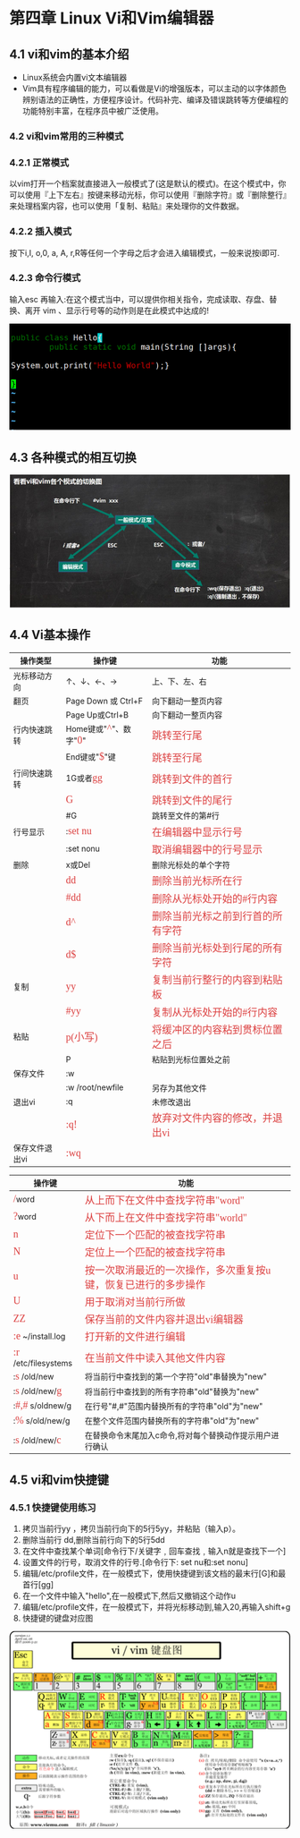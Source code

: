 # 第四章 Linux  Vi和Vim编辑器

## 4.1 vi和vim的基本介绍

+ Linux系统会内置vi文本编辑器
+ Vim具有程序编辑的能力，可以看做是Vi的增强版本，可以主动的以字体颜色辨别语法的正确性，方便程序设计。代码补完、编译及错误跳转等方便编程的功能特别丰富，在程序员中被广泛使用。

### 4.2 vi和vim常用的三种模式

### 4.2.1 正常模式

以vim打开一个档案就直接进入一般模式了(这是默认的模式)。在这个模式中，你可以使用『上下左右』按键来移动光标，你可以使用『删除字符』或『删除整行』来处理档案内容，也可以使用「复制、粘贴』来处理你的文件数据。

### 4.2.2 插入模式

按下i,I, o,0, a, A, r,R等任何一个字母之后才会进入编辑模式，一般来说按i即可.

### 4.2.3 命令行模式

输入esc 再输入:在这个模式当中，可以提供你相关指令，完成读取、存盘、替换、离开 vim 、显示行号等的动作则是在此模式中达成的!

![1630669555405](./images/4/01.png)

## 4.3 各种模式的相互切换

![1630669607815](./images/4/02.png)

## 4.4 Vi基本操作

| 操作类型       | 操作键                                                       | 功能                                                         |
| -------------- | ------------------------------------------------------------ | ------------------------------------------------------------ |
| 光标移动方向   | ↑、↓、←、→                                                   | 上、下、左、右                                               |
| 翻页           | Page Down 或 Ctrl+F                                          | 向下翻动一整页内容                                           |
|                | Page Up或Ctrl+B                                              | 向下翻动一整页内容                                           |
| 行内快速跳转   | Home键或"<font color=#DC4040 size=4 face="黑体">^</font>"、数字"<font color=#DC4040 size=4 face="黑体">0</font>" | <font color=#DC4040 size=4 face="黑体">跳转至行尾</font>     |
|                | End键或"<font color=#DC4040 size=4 face="黑体">$</font>"键   | <font color=#DC4040 size=4 face="黑体">跳转至行尾</font>     |
| 行间快速跳转   | 1G或者<font color=#DC4040 size=4 face="黑体">gg</font>       | <font color=#DC4040 size=4 face="黑体">跳转到文件的首行</font> |
|                | <font color=#DC4040 size=4 face="黑体">G</font>              | <font color=#DC4040 size=4 face="黑体">跳转到文件的尾行</font> |
|                | #G                                                           | 跳转至文件的第#行                                            |
| 行号显示       | :<font color=#DC4040 size=4 face="黑体">set nu</font>        | <font color=#DC4040 size=4 face="黑体">在编辑器中显示行号</font> |
|                | :set nonu                                                    | <font color=#DC4040 size=4 face="黑体">取消编辑器中的行号显示</font> |
| 删除           | x或Del                                                       | 删除光标处的单个字符                                         |
|                | <font color=#DC4040 size=4 face="黑体">dd</font>             | <font color=#DC4040 size=4 face="黑体">删除当前光标所在行</font> |
|                | <font color=#DC4040 size=4 face="黑体">#dd</font>            | <font color=#DC4040 size=4 face="黑体">删除从光标处开始的#行内容</font> |
|                | <font color=#DC4040 size=4 face="黑体">d^</font>             | <font color=#DC4040 size=4 face="黑体">删除当前光标之前到行首的所有字符</font> |
|                | <font color=#DC4040 size=4 face="黑体">d$</font>             | <font color=#DC4040 size=4 face="黑体">删除当前光标处到行尾的所有字符</font> |
| 复制           | <font color=#DC4040 size=4 face="黑体">yy</font>             | <font color=#DC4040 size=4 face="黑体">复制当前行整行的内容到粘贴板</font> |
|                | <font color=#DC4040 size=4 face="黑体">#yy</font>            | <font color=#DC4040 size=4 face="黑体">复制从光标处开始的#行内容</font> |
| 粘贴           | <font color=#DC4040 size=4 face="黑体">p(小写)</font>        | <font color=#DC4040 size=4 face="黑体">将缓冲区的内容粘到贯标位置之后</font> |
|                | P                                                            | 粘贴到光标位置处之前                                         |
| 保存文件       | :w                                                           |                                                              |
|                | :w /root/newfile                                             | 另存为其他文件                                               |
| 退出vi         | :q                                                           | 未修改退出                                                   |
|                | <font color=#DC4040 size=4 face="黑体">:q!</font>            | <font color=#DC4040 size=4 face="黑体">放弃对文件内容的修改，并退出vi</font> |
| 保存文件退出vi | <font color=#DC4040 size=4 face="黑体">:wq</font>            |                                                              |

| 操作键                                                       | 功能                                                         |
| ------------------------------------------------------------ | ------------------------------------------------------------ |
| <font color=#DC4040 size=4 face="黑体">/</font>word          | <font color=#DC4040 size=4 face="黑体">从上而下在文件中查找字符串"word"</font> |
| <font color=#DC4040 size=4 face="黑体">?</font>word          | <font color=#DC4040 size=4 face="黑体">从下而上在文件中查找字符串"world"</font> |
| <font color=#DC4040 size=4 face="黑体">n</font>              | <font color=#DC4040 size=4 face="黑体">定位下一个匹配的被查找字符串</font> |
| <font color=#DC4040 size=4 face="黑体">N</font>              | <font color=#DC4040 size=4 face="黑体">定位上一个匹配的被查找字符串</font> |
| <font color=#DC4040 size=4 face="黑体">u</font>              | <font color=#DC4040 size=4 face="黑体">按一次取消最近的一次操作，多次重复按u键，恢复已进行的多步操作</font> |
| <font color=#DC4040 size=4 face="黑体">U</font>              | <font color=#DC4040 size=4 face="黑体">用于取消对当前行所做</font> |
| <font color=#DC4040 size=4 face="黑体">ZZ</font>             | <font color=#DC4040 size=4 face="黑体">保存当前的文件内容并退出vi编辑器</font> |
| <font color=#DC4040 size=4 face="黑体">:e</font> ~/install.log | <font color=#DC4040 size=4 face="黑体">打开新的文件进行编辑</font> |
| <font color=#DC4040 size=4 face="黑体">:r</font> /etc/filesystems | <font color=#DC4040 size=4 face="黑体">在当前文件中读入其他文件内容</font> |
| :<font color=#DC4040 size=4 face="黑体">s</font>  /old/new   | 将当前行中查找到的第一个字符"old"串替换为"new"               |
| :<font color=#DC4040 size=4 face="黑体">s</font>  /old/new/<font color=#DC4040 size=4 face="黑体">g</font> | 将当前行中查找到的所有字符串"old"替换为"new"                 |
| :<font color=#DC4040 size=4 face="黑体">#,#</font>  s/oldnew/g | 在行号"#,#"范围内替换所有的字符串"old"为"new"                |
| :<font color=#DC4040 size=4 face="黑体">%</font> s/old/new/g | 在整个文件范围内替换所有的字符串"old"为"new"                 |
| :<font color=#DC4040 size=4 face="黑体">s</font> /old/new/<font color=#DC4040 size=4 face="黑体">c</font> | 在替换命令末尾加入c命令,将对每个替换动作提示用户进行确认     |

## 4.5 vi和vim快捷键

### 4.5.1 快捷键使用练习

1. 拷贝当前行yy ，拷贝当前行向下的5行5yy，并粘贴（输入p）。
2. 删除当前行 dd,删除当前行向下的5行5dd
3. 在文件中查找某个单词[命令行下/关键字﹐回车查找﹐输入n就是查找下一个]
4. 设置文件的行号，取消文件的行号.[命令行下: set nu和:set nonu]
5. 编辑/etc/profile文件，在一般模式下，使用快捷键到该文档的最末行[G]和最首行[gg]
6. 在一个文件中输入"hello",在一般模式下,然后又撤销这个动作u
7. 编辑/etc/profile文件，在一般模式下，并将光标移动到,输入20,再输入shift+g
8. 快捷键的键盘对应图

![1630669869637](./images/4/03.png)

